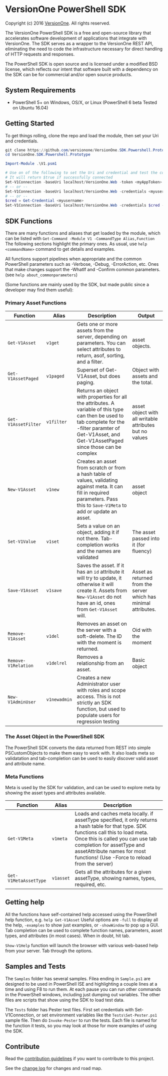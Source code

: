 # VersionOne PowerShell SDK 
Copyright (c) 2016 [VersionOne](http://versionone.com/).
All rights reserved.

The VersionOne PowerShell SDK is a free and open-source library that accelerates software development of applications that integrate with VersionOne. The SDK serves as a wrapper to the VersionOne REST API, eliminating the need to code the infrastructure necessary for direct handling of HTTP requests and responses.

The PowerShell SDK is open source and is licensed under a modified BSD license, which reflects our intent that software built with a dependency on the SDK can be for commercial and/or open source products.

## System Requirements
* PowerShell 5+ on Windows, OS/X, or Linux (PowerShell 6 beta Tested on Ubuntu 16.04)

## Getting Started
To get things rolling, clone the repo and load the module, then set your Uri and credentials.

```Powershell
git clone https://github.com/versionone/VersionOne.SDK.Powershell.Prototype.git
cd VersionOne.SDK.Powershell.Prototype

Import-Module .\V1.psm1

# Use on of the following to set the Uri and credential and test the connection
# It will return $true if successfully connected
Set-V1Connection -baseUri localhost/VersionOne.Web -token <myAppToken> -Test
# -- or --
Set-V1Connection -baseUri localhost/VersionOne.Web -credentials <myusername> -Test
# -- or --
$cred = Get-Credential <myusername>
Set-V1Connection -baseUri localhost/VersionOne.Web -credentials $cred -Test
```

## SDK Functions 
There are many functions and aliases that get loaded by the module, which can be listed with ```Get-Command -Module V1 -CommandType Alias,Function``` The following sections highlight the primary ones.  As usual, use ```help <commandName>``` command to get details and examples.  

All functions support pipelines when appropriate and the common PowerShell parameters such as -Verbose, -Debug, -ErrorAction, etc. Ones that make changes support the -WhatIf and -Confirm common parameters. (see ```help about_commonparameters```) 

(Some functions are mainly used by the SDK, but made public since a developer may find them useful):

### Primary Asset Functions

| Function                | Alias | Description | Output |
|-------------------------|-------|-------------|--------|
|`Get-V1Asset`| `v1get` | Gets one or more assets from the server, depending on parameters.  You can select attributes to return, asof, sorting, and a filter.| asset objects. |
|`Get-V1AssetPaged`| `v1paged` | Superset of Get-V1Asset, but does paging. | Object with assets and the total. | 
|`Get-V1AssetFilter`| `v1filter` | Returns an object with properties for all the attributes.  A variable of this type can then be used to tab complete for the -filter paramter of Get-V1Asset, and Get-V1AssetPaged since those can be complex| asset object with all writable attributes but no values |
|`New-V1Asset`| `v1new` | Creates an asset from scratch or from a hash table of values, validating against meta.  It can fill in required parameters.  Pass this to ```Save-V1Meta``` to add or update an asset. | asset object |
|`Set-V1Value`| `v1set` | Sets a value on an object, adding it if not there.  Tab-completion works and the names are validated | The asset passed into it (for fluency) |
|`Save-V1Asset`| `v1save` | Saves the asset.  If it has an ```id``` attribute it will try to update, it otherwise it will create it.  Assets from ```New-V1Asset``` do not have an id, ones from ```Get-V1Asset``` will. | Asset as returned from the server which has minimal attributes. |
|`Remove-V1Asset`| `v1del` | Removes an asset on the server with a soft-delete.  The ID with the moment is returned. | Oid with the moment |
|`Remove-V1Relation`| `v1delrel` | Removes a relationship from an asset. | Basic object |
|`New-V1AdminUser`| `v1newadmin` | Creates a new Administrator user with roles and scope access.  This is not strictly an SDK function, but used to populate users for regression testing ||

### The Asset Object in the PowerShell SDK
The PowerShell SDK converts the data returned from REST into simple PSCustomObjects to make them easy to work with.  It also loads meta so validatation and tab-completion can be used to easily discover valid asset and attribute name.

### Meta Functions
Meta is used by the SDK for validation, and can be used to explore meta by showing the asset types and attributes available. 

| Function                | Alias | Description |
|-------------------------|-------|-------------|
|`Get-V1Meta`| `v1meta` | Loads and caches meta locally.  if assetType specified, it only returns a hash table for that type.  SDK functions call this to load meta.  Once this is called you can use tab completion for assetType and assetAttribute names for most functions! (Use -Force to reload from the server)|
|`Get-V1MetaAssetType`| `v1asset` | Gets all the attributes for a given assetType, showing names, types, required, etc. |

## Getting help
All the functions have self-contained help accessed using the PowerShell help function, e.g. ```help Get-V1Asset```  Useful options are ```-full``` to display all the help, ```-examples``` to show just examples, or ```-showWindow``` to pop up a GUI.  Tab completion can be used to complete function names, parameters, asset types, and attributes (in most cases).  When in doubt, hit tab.

```Show-V1Help``` function will launch the browser with various web-based help from your server.  Tab through the options.

## Samples and Tests
The `Samples` folder has several samples. Filea ending in `Sample.ps1` are designed to be used in PowerShell ISE and highlighting a couple lines at a time and using F8 to run them.  At each pause you can run other commands in the PowerShell windows, including just dumping out variables.  The other files are scripts that show using the SDK to load test data.

The `Tests` folder has Pester test files.  First set credentials with Set-V1Connection, or set environment variables like the ```Tests\Set-Pester.ps1``` sample file.  Then do ``Invoke-Pester`` to run the tests.  Each file is named for the function it tests, so you may look at those for more examples of using the SDK. 

## Contribute
Read the [contribution guidelines](.github/CONTRIBUTING.md) if you want to contribute to this project.

See the [change log](CHANGELOG.md) for changes and road map.

